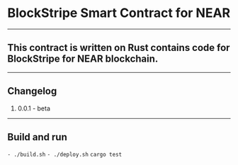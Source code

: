 # BlockStripe Smart Contract for NEAR

---
This contract is written on Rust contains code for BlockStripe for NEAR blockchain.
---

---
Changelog
---
1. 0.0.1 - beta

---
Build and run
---
`- ./build.sh`
`- ./deploy.sh`
`cargo test`
